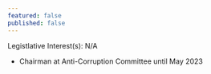 ```yaml
---
featured: false
published: false
---
```

Legistlative Interest(s): N/A

* Chairman at Anti-Corruption Committee until May 2023